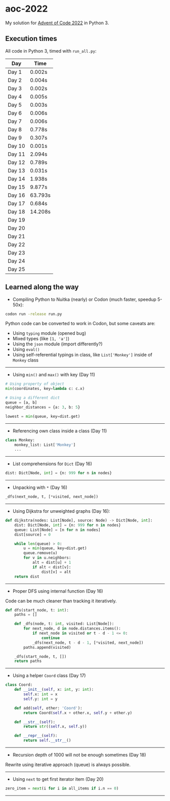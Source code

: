 # aoc-2022

My solution for [Advent of Code 2022](https://adventofcode.com/2022) in Python 3.

## Execution times

All code in Python 3, timed with `run_all.py`:

| Day    | Time    |
|--------|---------|
| Day 1  | 0.002s  |
| Day 2  | 0.004s  |
| Day 3  | 0.002s  |
| Day 4  | 0.005s  |
| Day 5  | 0.003s  |
| Day 6  | 0.006s  |
| Day 7  | 0.006s  |
| Day 8  | 0.778s  |
| Day 9  | 0.307s  |
| Day 10 | 0.001s  |
| Day 11 | 2.094s  |
| Day 12 | 0.789s  |
| Day 13 | 0.031s  |
| Day 14 | 1.938s  |
| Day 15 | 9.877s  |
| Day 16 | 63.793s |
| Day 17 | 0.684s  |
| Day 18 | 14.208s |
| Day 19 |         |
| Day 20 |         |
| Day 21 |         |
| Day 22 |         |
| Day 23 |         |
| Day 24 |         |
| Day 25 |         |

## Learned along the way

* Compiling Python to Nuitka (nearly) or Codon (much faster, speedup 5-50x):

```bash
codon run -release run.py
```

Python code can be converted to work in Codon, but some caveats are:

* Using `typing` module (opened bug)
* Mixed types (like `[1, 'a']`)
* Using the `json` module (import differently?)
* Using `eval()`
* Using self-referential typings in class, like `List['Monkey']` inside of `Monkey` class

---

* Using `min()` and `max()` with key (Day 11)

```python
# Using property of object
min(coordinates, key=lambda c: c.x)

# Using a different dict
queue = [a, b]
neighbor_distances = {a: 3, b: 5}

lowest = min(queue, key=dist.get)
```

---

* Referencing own class inside a class (Day 11)

```python
class Monkey:
    monkey_list: List['Monkey']
    ...
```

---

* List comprehensions for `Dict` (Day 16)

```python
dist: Dict[Node, int] = {n: 999 for n in nodes}
```

---

* Unpacking with `*` (Day 16)

```python
_dfs(next_node, t, [*visited, next_node])
```

---

* Using Dijkstra for unweighted graphs (Day 16):

```python
def dijkstra(nodes: List[Node], source: Node) -> Dict[Node, int]:
    dist: Dict[Node, int] = {n: 999 for n in nodes}
    queue: List[Node] = [n for n in nodes]
    dist[source] = 0

    while len(queue) > 0:
        u = min(queue, key=dist.get)
        queue.remove(u)
        for v in u.neighbors:
            alt = dist[u] + 1
            if alt < dist[v]:
                dist[v] = alt
    return dist
```

---

* Proper DFS using internal function (Day 16)

Code can be much cleaner than tracking it iteratively.

```python
def dfs(start_node, t: int):
    paths = []

    def _dfs(node, t: int, visited: List[Node]):
        for next_node, d in node.distances.items():
            if next_node in visited or t - d - 1 <= 0:
                continue
            _dfs(next_node, t - d - 1, [*visited, next_node])
        paths.append(visited)

    _dfs(start_node, t, [])
    return paths
```

---

* Using a helper `Coord` class (Day 17)

```python
class Coord:
    def __init__(self, x: int, y: int):
        self.x: int = x
        self.y: int = y

    def add(self, other: 'Coord'):
        return Coord(self.x + other.x, self.y + other.y)

    def __str__(self):
        return str((self.x, self.y))

    def __repr__(self):
        return self.__str__()
```

--- 

* Recursion depth of 1000 will not be enough sometimes (Day 18)

Rewrite using iterative approach (queue) is always possible.

---

* Using `next` to get first iterator item (Day 20)

```python
zero_item = next(i for i in all_items if i.n == 0)
```

---

